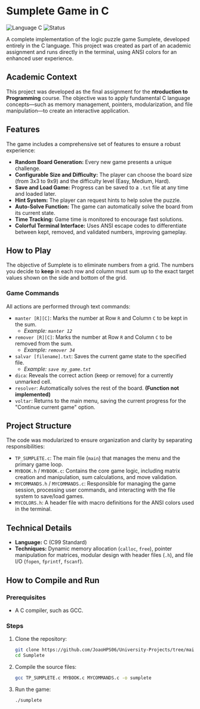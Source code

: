 # Sumplete Game in C

![Language C](https://img.shields.io/badge/Language-C-A8B9CC?style=for-the-badge&logo=c)
![Status](https://img.shields.io/badge/Status-Completed-4CAF50?style=for-the-badge)

A complete implementation of the logic puzzle game Sumplete, developed entirely in the C language. This project was created as part of an academic assignment and runs directly in the terminal, using ANSI colors for an enhanced user experience.

## Academic Context

This project was developed as the final assignment for the **ntroduction to Programming** course. The objective was to apply fundamental C language concepts—such as memory management, pointers, modularization, and file manipulation—to create an interactive application.

## Features

The game includes a comprehensive set of features to ensure a robust experience:

-   **Random Board Generation:** Every new game presents a unique challenge.
-   **Configurable Size and Difficulty:** The player can choose the board size (from 3x3 to 9x9) and the difficulty level (Easy, Medium, Hard).
-   **Save and Load Game:** Progress can be saved to a `.txt` file at any time and loaded later.
-   **Hint System:** The player can request hints to help solve the puzzle.
-   **Auto-Solve Function:** The game can automatically solve the board from its current state.
-   **Time Tracking:** Game time is monitored to encourage fast solutions.
-   **Colorful Terminal Interface:** Uses ANSI escape codes to differentiate between kept, removed, and validated numbers, improving gameplay.

## How to Play

The objective of Sumplete is to eliminate numbers from a grid. The numbers you decide to **keep** in each row and column must sum up to the exact target values shown on the side and bottom of the grid.

### Game Commands

All actions are performed through text commands:

-   `manter [R][C]`: Marks the number at Row `R` and Column `C` to be kept in the sum.
    -   *Example: `manter 12`*
-   `remover [R][C]`: Marks the number at Row `R` and Column `C` to be removed from the sum.
    -   *Example: `remover 34`*
-   `salvar [filename].txt`: Saves the current game state to the specified file.
    -   *Example: `save my_game.txt`*
-   `dica`: Reveals the correct action (keep or remove) for a currently unmarked cell.
-   `resolver`: Automatically solves the rest of the board. **(Function not implemented)**
-   `voltar`: Returns to the main menu, saving the current progress for the "Continue current game" option.

## Project Structure

The code was modularized to ensure organization and clarity by separating responsibilities:

-   `TP_SUMPLETE.c`: The main file (`main`) that manages the menu and the primary game loop.
-   `MYBOOK.h` / `MYBOOK.c`: Contains the core game logic, including matrix creation and manipulation, sum calculations, and move validation.
-   `MYCOMMANDS.h` / `MYCOMMANDS.c`: Responsible for managing the game session, processing user commands, and interacting with the file system to save/load games.
-   `MYCOLORS.h`: A header file with macro definitions for the ANSI colors used in the terminal.

## Technical Details

-   **Language:** C (C99 Standard)
-   **Techniques:** Dynamic memory allocation (`calloc`, `free`), pointer manipulation for matrices, modular design with header files (`.h`), and file I/O (`fopen`, `fprintf`, `fscanf`).

## How to Compile and Run

### Prerequisites
-   A C compiler, such as GCC.

### Steps
1.  Clone the repository:
    ```bash
    git clone https://github.com/JoaoHPS06/University-Projects/tree/main/Sumplete.git
    cd Sumplete
    ```
2.  Compile the source files:
    ```bash
    gcc TP_SUMPLETE.c MYBOOK.c MYCOMMANDS.c -o sumplete
    ```
3.  Run the game:
    ```bash
    ./sumplete
    ```
